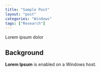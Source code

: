 ```yaml
---
title: "Sample Post" 
layout: "post"
categories: "Windows"
tags: ["Research"]
---
```


Lorem ipsum dolor


## Background

__Lorem Ipsum__ is enabled on a Windows host.
